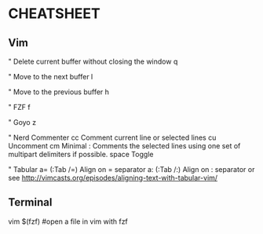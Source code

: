 CHEATSHEET
==========


Vim
---


" Delete current buffer without closing the window
  <Leader>q

" Move to the next buffer
  <leader>l

" Move to the previous buffer
  <leader>h 

" FZF
  <leader>f 

" Goyo
  <leader>z

" Nerd Commenter
  <leader>cc Comment current line or selected lines
  <leader>cu Uncomment
  <leader>cm Minimal : Comments the selected lines using one set of multipart delimiters if possible.
  <leader>space Toggle

" Tabular
  <leader>a= (:Tab /=) Align on = separator
  <leader>a: (:Tab /:) Align on : separator
  or see <http://vimcasts.org/episodes/aligning-text-with-tabular-vim/>


Terminal
--------

  vim $(fzf) #open a file in vim with fzf
